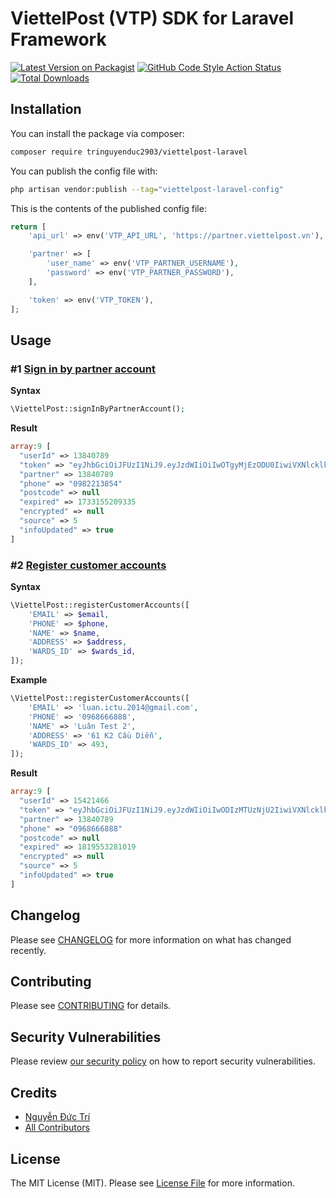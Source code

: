 # ViettelPost (VTP) SDK for Laravel Framework

[![Latest Version on Packagist](https://img.shields.io/packagist/v/tringuyenduc2903/viettelpost-laravel.svg?style=flat-square)](https://packagist.org/packages/tringuyenduc2903/viettelpost-laravel)
[![GitHub Code Style Action Status](https://img.shields.io/github/actions/workflow/status/tringuyenduc2903/viettelpost-laravel/fix-php-code-style-issues.yml?branch=main&label=code%20style&style=flat-square)](https://github.com/tringuyenduc2903/viettelpost-laravel/actions?query=workflow%3A"Fix+PHP+code+style+issues"+branch%3Amain)
[![Total Downloads](https://img.shields.io/packagist/dt/tringuyenduc2903/viettelpost-laravel.svg?style=flat-square)](https://packagist.org/packages/tringuyenduc2903/viettelpost-laravel)

## Installation

You can install the package via composer:

```bash
composer require tringuyenduc2903/viettelpost-laravel
```

You can publish the config file with:

```bash
php artisan vendor:publish --tag="viettelpost-laravel-config"
```

This is the contents of the published config file:

```php
return [
    'api_url' => env('VTP_API_URL', 'https://partner.viettelpost.vn'),

    'partner' => [
        'user_name' => env('VTP_PARTNER_USERNAME'),
        'password' => env('VTP_PARTNER_PASSWORD'),
    ],

    'token' => env('VTP_TOKEN'),
];
```

## Usage

### #1 [Sign in by partner account](https://partner.viettelpost.vn/?uId=login)

**Syntax**

```php
\ViettelPost::signInByPartnerAccount();
```

**Result**

```php
array:9 [
  "userId" => 13840789
  "token" => "eyJhbGciOiJFUzI1NiJ9.eyJzdWIiOiIwOTgyMjEzODU0IiwiVXNlcklkIjoxMzg0MDc4OSwiRnJvbVNvdXJjZSI6NSwiVG9rZW4iOiJTSEk5QUFXM0c3VkxQNldWN0YiLCJleHAiOjE3MzMxNTUyMDksIlBhcnRuZXIiOjEzODQwNzg5fQ.mssFkIWgeZ1VE4mQrnrDTZpafgvLlAp73AqW_KftOotS4ntVqTNcV5Q_-gc1ZiPq-E96oiumUMF70vJ5MD2SVQ"
  "partner" => 13840789
  "phone" => "0982213854"
  "postcode" => null
  "expired" => 1733155209335
  "encrypted" => null
  "source" => 5
  "infoUpdated" => true
]
```

### #2 [Register customer accounts](https://partner.viettelpost.vn/?uId=login)

**Syntax**

```php
\ViettelPost::registerCustomerAccounts([
    'EMAIL' => $email,
    'PHONE' => $phone,
    'NAME' => $name,
    'ADDRESS' => $address,
    'WARDS_ID' => $wards_id,
]);
```

**Example**

```php
\ViettelPost::registerCustomerAccounts([
    'EMAIL' => 'luan.ictu.2014@gmail.com',
    'PHONE' => '0968666888',
    'NAME' => 'Luân Test 2',
    'ADDRESS' => '61 K2 Cầu Diễn',
    'WARDS_ID' => 493,
]);
```

**Result**

```php
array:9 [
  "userId" => 15421466
  "token" => "eyJhbGciOiJFUzI1NiJ9.eyJzdWIiOiIwODIzMTUzNjU2IiwiVXNlcklkIjoxNTQyMTQ2NiwiRnJvbVNvdXJjZSI6NSwiVG9rZW4iOiJaRzU3VVlRSjY4RiIsImV4cCI6MTgxOTU1MzI4MSwiUGFydG5lciI6MTM4NDA3ODl9.n0e6Uw7ZnvfmhbCEQmdrNbK9tTJElzA2BBG5zYLNqB8-686mWc1oukZbBAFoh2vziyutxleJ_2glF4Ow8_E3Wg"
  "partner" => 13840789
  "phone" => "0968666888"
  "postcode" => null
  "expired" => 1819553281019
  "encrypted" => null
  "source" => 5
  "infoUpdated" => true
]
```

## Changelog

Please see [CHANGELOG](CHANGELOG.md) for more information on what has changed recently.

## Contributing

Please see [CONTRIBUTING](CONTRIBUTING.md) for details.

## Security Vulnerabilities

Please review [our security policy](https://github.com/tringuyenduc2903/ViettelPost-Laravel/security/policy) on how to
report security vulnerabilities.

## Credits

- [Nguyễn Đức Trí](https://github.com/tringuyenduc2903)
- [All Contributors](https://github.com/tringuyenduc2903/ViettelPost-Laravel/contributors)

## License

The MIT License (MIT). Please see [License File](LICENSE.md) for more information.
